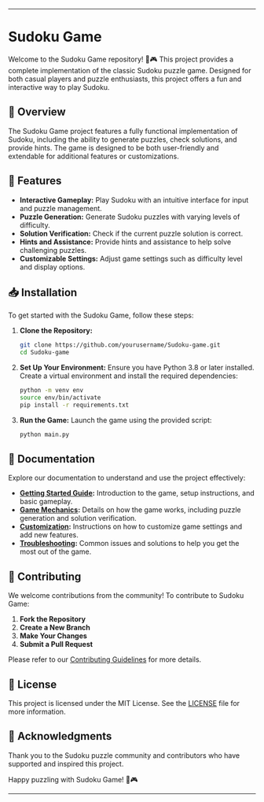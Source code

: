 
 

---

# Sudoku Game

Welcome to the Sudoku Game repository! 🧩🎮 This project provides a complete implementation of the classic Sudoku puzzle game. Designed for both casual players and puzzle enthusiasts, this project offers a fun and interactive way to play Sudoku.

## 📜 Overview

The Sudoku Game project features a fully functional implementation of Sudoku, including the ability to generate puzzles, check solutions, and provide hints. The game is designed to be both user-friendly and extendable for additional features or customizations.

## 🚀 Features

- **Interactive Gameplay:** Play Sudoku with an intuitive interface for input and puzzle management.
- **Puzzle Generation:** Generate Sudoku puzzles with varying levels of difficulty.
- **Solution Verification:** Check if the current puzzle solution is correct.
- **Hints and Assistance:** Provide hints and assistance to help solve challenging puzzles.
- **Customizable Settings:** Adjust game settings such as difficulty level and display options.

## 📥 Installation

To get started with the Sudoku Game, follow these steps:

1. **Clone the Repository:**
   ```bash
   git clone https://github.com/yourusername/Sudoku-game.git
   cd Sudoku-game
   ```

2. **Set Up Your Environment:**
   Ensure you have Python 3.8 or later installed. Create a virtual environment and install the required dependencies:
   ```bash
   python -m venv env
   source env/bin/activate
   pip install -r requirements.txt
   ```

3. **Run the Game:**
   Launch the game using the provided script:
   ```bash
   python main.py
   ```

## 📖 Documentation

Explore our documentation to understand and use the project effectively:

- **[Getting Started Guide](docs/getting_started.md):** Introduction to the game, setup instructions, and basic gameplay.
- **[Game Mechanics](docs/game_mechanics.md):** Details on how the game works, including puzzle generation and solution verification.
- **[Customization](docs/customization.md):** Instructions on how to customize game settings and add new features.
- **[Troubleshooting](docs/troubleshooting.md):** Common issues and solutions to help you get the most out of the game.

## 🤝 Contributing

We welcome contributions from the community! To contribute to Sudoku Game:

1. **Fork the Repository**
2. **Create a New Branch**
3. **Make Your Changes**
4. **Submit a Pull Request**

Please refer to our [Contributing Guidelines](CONTRIBUTING.md) for more details.

## 📝 License

This project is licensed under the MIT License. See the [LICENSE](LICENSE) file for more information.

## 🌟 Acknowledgments

Thank you to the Sudoku puzzle community and contributors who have supported and inspired this project.

Happy puzzling with Sudoku Game! 🧩🎮

---
 
